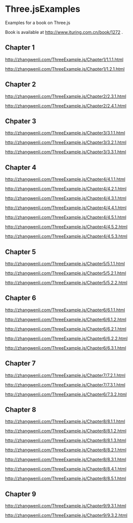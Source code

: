 Three.jsExamples
================

Examples for a book on Three.js

Book is available at http://www.ituring.com.cn/book/1272 .


Chapter 1
---------

http://zhangwenli.com/ThreeExample.js/Chapter1/1.1.1.html

http://zhangwenli.com/ThreeExample.js/Chapter1/1.2.1.html

Chapter 2
---------

http://zhangwenli.com/ThreeExample.js/Chapter2/2.3.1.html

http://zhangwenli.com/ThreeExample.js/Chapter2/2.4.1.html

Chpater 3
---------

http://zhangwenli.com/ThreeExample.js/Chapter3/3.1.1.html

http://zhangwenli.com/ThreeExample.js/Chapter3/3.2.1.html

http://zhangwenli.com/ThreeExample.js/Chapter3/3.3.1.html

Chapter 4
---------

http://zhangwenli.com/ThreeExample.js/Chapter4/4.1.1.html

http://zhangwenli.com/ThreeExample.js/Chapter4/4.2.1.html

http://zhangwenli.com/ThreeExample.js/Chapter4/4.3.1.html

http://zhangwenli.com/ThreeExample.js/Chapter4/4.4.1.html

http://zhangwenli.com/ThreeExample.js/Chapter4/4.5.1.html

http://zhangwenli.com/ThreeExample.js/Chapter4/4.5.2.html

http://zhangwenli.com/ThreeExample.js/Chapter4/4.5.3.html

Chapter 5
---------

http://zhangwenli.com/ThreeExample.js/Chapter5/5.1.1.html

http://zhangwenli.com/ThreeExample.js/Chapter5/5.2.1.html

http://zhangwenli.com/ThreeExample.js/Chapter5/5.2.2.html

Chapter 6
---------

http://zhangwenli.com/ThreeExample.js/Chapter6/6.1.1.html

http://zhangwenli.com/ThreeExample.js/Chapter6/6.1.2.html

http://zhangwenli.com/ThreeExample.js/Chapter6/6.2.1.html

http://zhangwenli.com/ThreeExample.js/Chapter6/6.2.2.html

http://zhangwenli.com/ThreeExample.js/Chapter6/6.3.1.html

Chapter 7
---------

http://zhangwenli.com/ThreeExample.js/Chapter7/7.2.1.html

http://zhangwenli.com/ThreeExample.js/Chapter7/7.3.1.html

http://zhangwenli.com/ThreeExample.js/Chapter6/7.3.2.html

Chapter 8
---------

http://zhangwenli.com/ThreeExample.js/Chapter8/8.1.1.html

http://zhangwenli.com/ThreeExample.js/Chapter8/8.1.2.html

http://zhangwenli.com/ThreeExample.js/Chapter8/8.1.3.html

http://zhangwenli.com/ThreeExample.js/Chapter8/8.2.1.html

http://zhangwenli.com/ThreeExample.js/Chapter8/8.3.1.html

http://zhangwenli.com/ThreeExample.js/Chapter8/8.4.1.html

http://zhangwenli.com/ThreeExample.js/Chapter8/8.5.1.html

Chapter 9
---------

http://zhangwenli.com/ThreeExample.js/Chapter9/9.3.1.html

http://zhangwenli.com/ThreeExample.js/Chapter9/9.3.2.html
